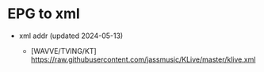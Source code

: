 # EPG to xml

* xml addr (updated 2024-05-13)

  - [WAVVE/TVING/KT]
    https://raw.githubusercontent.com/jassmusic/KLive/master/klive.xml

